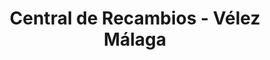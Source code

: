 ---
title: "Central de Recambios - Vélez Málaga"
url: /velez-malaga/central-de-recambios-velez-malaga/
shop: piezas de automóviles
---